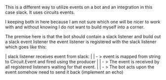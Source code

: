 This is a different way to utilize events on a bot and an integration in this case slack.
It uses circuits events.

I keeping both in here because I am not sure which one will be nicer to work with and without knowing
I do not want to build myself into a corner.


The premise here is that the bot should contain a slack listener and build out a slack event listener
the event listener is registered with the slack listener which goes like this:

| slack listener receives event from slack:
       |
       | - > event is mapped from string to Circuit.Event and fired using the producer
                |
                | - > The event is received by all registered listeners waiting for that event.
                        |
                        | - > The bot acts upon the event somehow need to send it back (implement an echo)